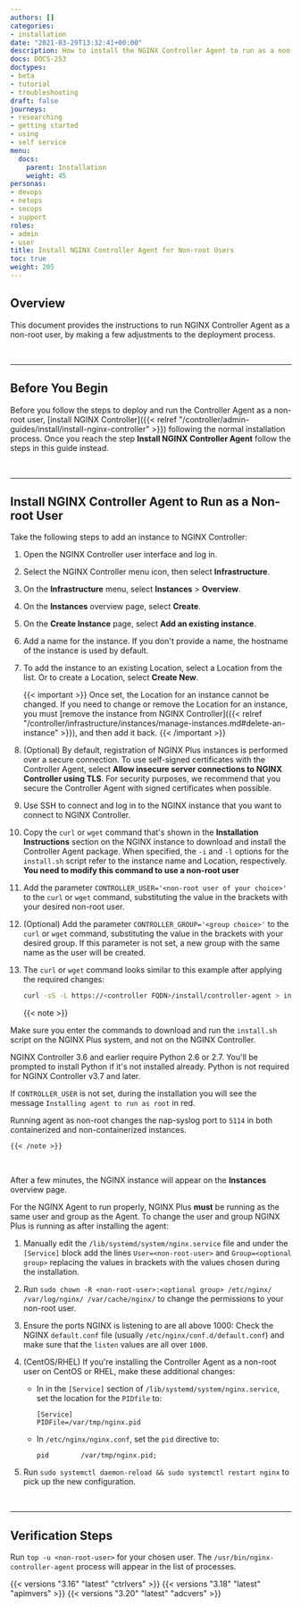 ```yaml
---
authors: []
categories:
- installation
date: "2021-03-29T13:32:41+00:00"
description: How to install the NGINX Controller Agent to run as a non-root user.
docs: DOCS-253
doctypes:
- beta
- tutorial
- troubleshooting
draft: false
journeys:
- researching
- getting started
- using
- self service
menu:
  docs:
    parent: Installation
    weight: 45
personas:
- devops
- netops
- secops
- support
roles:
- admin
- user
title: Install NGINX Controller Agent for Non-root Users
toc: true
weight: 205
---
```


## Overview

This document provides the instructions to run NGINX Controller Agent as a non-root user, by making a few adjustments to the deployment process.

&nbsp;

---

## Before You Begin

Before you follow the steps to deploy and run the Controller Agent as a non-root user, [install NGINX Controller]({{< relref "/controller/admin-guides/install/install-nginx-controller" >}}) following the normal installation process. Once you reach the step **Install NGINX Controller Agent** follow the steps in this guide instead.

&nbsp;

---

## Install NGINX Controller Agent to Run as a Non-root User

Take the following steps to add an instance to NGINX Controller:

1. Open the NGINX Controller user interface and log in.
1. Select the NGINX Controller menu icon, then select **Infrastructure**.
1. On the **Infrastructure** menu, select **Instances** > **Overview**.
1. On the **Instances** overview page, select **Create**.
1. On the **Create Instance** page, select **Add an existing instance**.
1. Add a name for the instance. If you don't provide a name, the hostname of the instance is used by default.
1. To add the instance to an existing Location, select a Location from the list. Or to create a Location, select **Create New**.

    {{< important >}}
Once set, the Location for an instance cannot be changed. If you need to change or remove the Location for an instance, you must [remove the instance from NGINX Controller]({{< relref "/controller/infrastructure/instances/manage-instances.md#delete-an-instance" >}}), and then add it back.
    {{< /important >}}

1. (Optional) By default, registration of NGINX Plus instances is performed over a secure connection. To use self-signed certificates with the Controller Agent, select **Allow insecure server connections to NGINX Controller using TLS**. For security purposes, we recommend that you secure the Controller Agent with signed certificates when possible.
1. Use SSH to connect and log in to the NGINX instance that you want to connect to NGINX Controller.
1. Copy the `curl` or `wget` command that's shown in the **Installation Instructions** section on the NGINX instance to download and install the Controller Agent package. When specified, the `-i` and `-l` options for the `install.sh` script refer to the instance name and Location, respectively. **You need to modify this command to use a non-root user**
1. Add the parameter `CONTROLLER_USER='<non-root user of your choice>'` to the `curl` or `wget` command, substituting the value in the brackets with your desired non-root user.
1. (Optional) Add the parameter `CONTROLLER_GROUP='<group choice>'` to the `curl` or `wget` command, substituting the value in the brackets with your desired group. If this parameter is not set, a new group with the same name as the user will be created.
1. The `curl` or `wget` command looks similar to this example after applying the required changes: 

    ```bash
    curl -sS -L https://<controller FQDN>/install/controller-agent > install.sh && API_KEY='<API KEY>' CONTROLLER_USER='<non-root user>' CONTROLLER_GROUP='<optional group>' -i <instance name> -l <instance location>
    ```

    {{< note >}}

Make sure you enter the commands to download and run the `install.sh` script on the NGINX Plus system, and not on the NGINX Controller.

NGINX Controller 3.6 and earlier require Python 2.6 or 2.7. You'll be prompted to install Python if it's not installed already. Python is not required for NGINX Controller v3.7 and later.

If `CONTROLLER_USER` is not set, during the installation you will see the message `Installing agent to run as root` in red.

Running agent as non-root changes the nap-syslog port to `5114` in both containerized and non-containerized instances.

    {{< /note >}}

&nbsp;

After a few minutes, the NGINX instance will appear on the **Instances** overview page.

For the NGINX Agent to run properly, NGINX Plus **must** be running as the same user and group as the Agent. To change the user and group NGINX Plus is running as after installing the agent:
  
1. Manually edit the `/lib/systemd/system/nginx.service` file and under the `[Service]` block add the lines `User=<non-root-user>` and `Group=<optional group>` replacing the values in brackets with the values chosen during the installation.
1. Run `sudo chown -R <non-root-user>:<optional group> /etc/nginx/ /var/log/nginx/ /var/cache/nginx/` to change the permissions to your non-root user.
1. Ensure the ports NGINX is listening to are all above 1000: Check the NGINX `default.conf` file (usually `/etc/nginx/conf.d/default.conf`) and make sure that the `listen` values are all over `1000`.
1. (CentOS/RHEL) If you're installing the Controller Agent as a non-root user on CentOS or RHEL, make these additional changes:

    - In in the `[Service]` section of `/lib/systemd/system/nginx.service`, set the location for the `PIDfile` to:

       ```nginx
       [Service]
       PIDFile=/var/tmp/nginx.pid
       ```

    - In `/etc/nginx/nginx.conf`, set the `pid` directive to:

        ```nginx
        pid        /var/tmp/nginx.pid;
        ```


1. Run `sudo systemctl daemon-reload && sudo systemctl restart nginx` to pick up the new configuration.

&nbsp;

---

## Verification Steps

Run `top -u <non-root-user>` for your chosen user. The `/usr/bin/nginx-controller-agent` process will appear in the list of processes.


{{< versions "3.16" "latest" "ctrlvers" >}}
{{< versions "3.18" "latest" "apimvers" >}}
{{< versions "3.20" "latest" "adcvers" >}}
